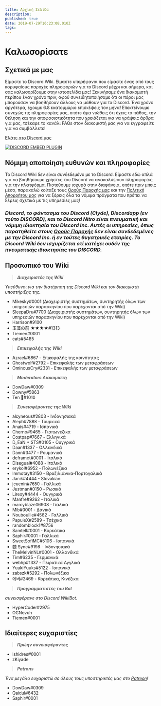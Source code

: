 ```yaml
---
title: Αρχική Σελίδα
description: 
published: true
date: 2019-07-29T16:23:08.010Z
tags: 
---
```


# Καλωσορίσατε
## Σχετικά με μας

Είμαστε το Discord Wiki. Είμαστε υπερήφανοι που είμαστε ένας από τους κορυφαίους παροχές πληροφοριών για το Discord μέχρι και σήμερα, και σας καλωσορίζουμε στην ιστοσελίδα μας! Ξεκινήσαμε ένα διακομιστή περίπου έναν χρόνο πριν, αφού συνειδητοποιήσαμε ότι οι πόροι μας μπορούσαν να βοηθήσουν άλλους να μάθουν για το Discord. Ένα χρόνο αργότερα, έχουμε 6.8 εκατομμύριο επισκέψεις τον μήνα! Επεκτείνουμε συνεχώς τις πληροφορίες μας, οπότε άμα νιώθεις ότι έχεις το πάθος, την θέληση και την αποφασιστικότητα που χρειάζεται για να γράψεις άρθρα για μας, τσέκαρε το κανάλι FAQs στον διακομιστή μας για να εγγραφείτε για να συμβάλλετε!

[Ελάτε στο Discord μας](https://discord.gg/ZRJ9Ghh)

<a href="https://discord.gg/ZRJ9Ghh">![DISCORD EMBED PLUGIN](https://discordapp.com/api/guilds/367460196148183040/widget.png?style=banner2)</a>

## Νόμιμη αποποίηση ευθυνών και πληροφορίες
Το Discord Wiki δεν είναι συνδεδεμένο με το Discord. Είμαστε εδώ απλά για να βοηθήσουμε χρήστες του Discord να ανακαλύψουν πληροφορίες για την πλατφόρμα. Πιστεύουμε ισχυρά στην διαφάνεια, οπότε πριν μπεις μέσα, παρακαλώ κοίταξε τους [Ορούς Παροχής μας](/gr/terms) και την [Πολιτική Απορρήτου μας](/gr/privacy) για να ξέρεις όλα τα νόμιμα πράγματα που πρέπει να ξέρεις σχετικά με τις υπηρεσίες μας!

### ***Discord, το φάντασμα του Discord (Clyde), Discordapp (εν τούτο DISCORD), και το Discord Nitro είναι πνευματική και νόμιμη ιδιοκτησία του Discord Inc. Αυτές οι υπηρεσίες, όπως παρατηθείτε στους [Ορούς Παροχής](/gr/terms) δεν είναι συνδεδεμένες με την Discord Inc. ή εν τούτες θυγατρικές εταιρίες. Το Discord Wiki δεν ισχυρίζεται οτί κατέχει ουδέν της πνευματικής ιδιοκτησίας του DISCORD.***

## Προσωπικό του Wiki

> ***Διαχειριστές της Wiki***

*Υπεύθυνοι για την διατήρηση της Discord Wiki και τον διακομιστή υποστήριξης της.*
* Mikesky#0001 (Διαχειριστής συστημάτων, συντηρητής όλων των υπηρεσιών παρασκηνίου που παρέχονται από την Wiki)
* SleepaDru#7700 (Διαχειριστής συστημάτων, συντηρητής όλων των υπηρεσιών παρασκηνίου που παρέχονται από την Wiki)
* Harrison#9100
* 玉藻の前 ★★★★#1313
* Tiemen#0001
* cats#5485

> ***Επικεφαλής της Wiki***

* Azrael#6867 - Επικεφαλής της κοινότητας
* Ghostwolf#2792 - Επικεφαλής των μεταφράσεων
* OminousCry#2331 - Επικεφαλής των μεταφράσεων

> ***Moderators Διακομιστή***

* DowDaw#0309
* Downy#5863
* Ten 🌈#1010

> ***Συνεισφέροντες της Wiki***

* alcyneous#2803 - Ινδονησιακά
* Aleph#7888 - Τουρκικά
* Anaís#4719 - Ισπανικά
* Cherno#9465 - Γιαπωνέζικα
* Costpap#7667 - Ελληνικά
* D_EaN * STS#0105 - Ουγγρικά
* Daan#1337 - Ολλανδικά
* Dann#3477 - Ρουμανικά
* deframet#0001 - Ιταλικά
* Disegual#4088 - Ιταλικά
* erykol#6952 - Πολωνέζικα
* Immotay#3150 - Βραζιλιάνικα-Πορτογαλικά
* Janik#4444 - Slovakian
* jcuenin#7650 - Γαλλικά
* Justman#0150 - Ρωσικά
* Lireoy#4444 - Ουγγρικά
* Manfre#9262 - Ιταλικά
* marcyblaze#6908 - Ιταλικά
* Mib#0001 - Δανικά
* Noubouille#4562 - Γαλλικά
* PapuleX#2589 - Τσέχικα
* randomblock1#8756
* Samtell#0001 - Κορεάτικα
* Saphir#0001 - Γαλλικά
* SweetSofiMC#5106 - Ισπανικά
* 魏 Sync#9198 - Ινδονησιακά
* TheMelvinNL#0001 - Ολλανδικά
* Tim#6235 - Γερμανικά
* webhp#1337 - Πειρατικά Αγγλικά
* YuukiYuuks#5122 - Ισπανικά
* zabszk#5292 - Πολωνέζικα
* 에버#2469 - Κορεάτικα, Κινέζικα

> ***Προγραμματιστές του Bot***

*συνεισφέρανε στο Discord WikiBot.*
* HyperCoder#2975
* OGNovuh
* Tiemen#0001

## Ιδιαίτερες ευχαριστίες

> ***Πρώην συνεισφέροντες***

* Ishidres#0001
* zKiyade

> ***Patrons***

*Ένα μεγάλο ευχαριστώ σε όλους τους υποστηρικτές μας στο [Patreon](https://www.patreon.com/TheDiscordWiki)!*

* DowDaw#0309
* Qaidul#6432
* Saphir#0001